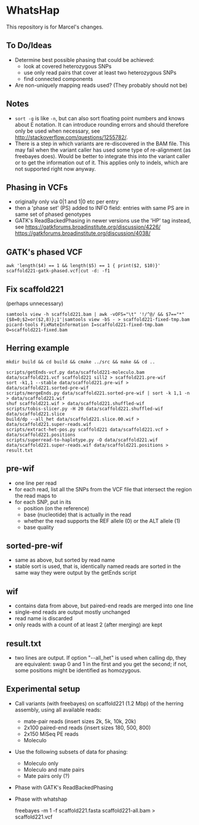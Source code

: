 WhatsHap
========

This repository is for Marcel's changes.

To Do/Ideas
-----------

* Determine best possible phasing that could be achieved:
    * look at covered heterozygous SNPs
    * use only read pairs that cover at least two heterozygous SNPs
    * find connected components
* Are non-uniquely mapping reads used? (They probably should not be)


Notes
-----

* `sort -g` is like `-n`, but can also sort floating point numbers and knows about
  E notation. It can introduce rounding errors and should therefore only be used
  when necessary, see <http://stackoverflow.com/questions/1255782/>.
* There is a step in which variants are re-discovered in the BAM file. This may
  fail when the variant caller has used some type of re-alignment (as
  freebayes does). Would be better to integrate this into the variant caller or
  to get the information out of it. This applies only to indels, which are not
  supported right now anyway.

Phasing in VCFs
---------------

* originally only via 0|1 and 1|0 etc per entry
* then a 'phase set' (PS) added to INFO field: entries with same PS are in same
set of phased genotypes
* GATK's ReadBackedPhasing in newer versions use the 'HP' tag instead, see
  https://gatkforums.broadinstitute.org/discussion/4226/
  https://gatkforums.broadinstitute.org/discussion/4038/


GATK's phased VCF
-----------------

	awk 'length($4) == 1 && length($5) == 1 { print($2, $10)}' scaffold221-gatk-phased.vcf|cut -d: -f1


Fix scaffold221
---------------

(perhaps unnecessary)

	samtools view -h scaffold221.bam | awk -vOFS="\t" '!/^@/ && $7=="*"{$8=0;$2=or($2,8)};1'|samtools view -bS - > scaffold221-fixed-tmp.bam
	picard-tools FixMateInformation I=scaffold221-fixed-tmp.bam O=scaffold221-fixed.bam


Herring example
---------------

	mkdir build && cd build && cmake ../src && make && cd ..

	scripts/getEnds-vcf.py data/scaffold221-moleculo.bam data/scaffold221.vcf scaffold221 sill2 > scaffold221.pre-wif
	sort -k1,1 --stable data/scaffold221.pre-wif > data/scaffold221.sorted-pre-wif
	scripts/mergeEnds.py data/scaffold221.sorted-pre-wif | sort -k 1,1 -n > data/scaffold221.wif
	shuf scaffold221.wif > data/scaffold221.shuffled-wif
	scripts/tobis-slicer.py -H 20 data/scaffold221.shuffled-wif data/scaffold221.slice
	build/dp --all_het data/scaffold221.slice.00.wif > data/scaffold221.super-reads.wif
	scripts/extract-het-pos.py scaffold221 data/scaffold221.vcf > data/scaffold221.positions
	scripts/superread-to-haplotype.py -O data/scaffold221.wif data/scaffold221.super-reads.wif data/scaffold221.positions > result.txt


pre-wif
-------

* one line per read
* for each read, list all the SNPs from the VCF file that intersect the region the read maps to
* for each SNP, put in its
    * position (on the reference)
    * base (nucleotide) that is actually in the read
    * whether the read supports the REF allele (0) or the ALT allele (1)
    * base quality

sorted-pre-wif
--------------

* same as above, but sorted by read name
* stable sort is used, that is, identically named reads are sorted in the same way they were
  output by the getEnds script

wif
---

* contains data from above, but paired-end reads are merged into one line
* single-end reads are output mostly unchanged
* read name is discarded
* only reads with a count of at least 2 (after merging) are kept


result.txt
----------

* two lines are output. If option "--all_het" is used when calling dp, they are equivalent: swap 0 and 1 in the first and you get the second; if not, some positions might be identified as homozygous.


Experimental setup
------------------

* Call variants (with freebayes) on scaffold221 (1.2 Mbp) of the herring assembly, using all available reads:
	* mate-pair reads (insert sizes 2k, 5k, 10k, 20k)
	* 2x100 paired-end reads (insert sizes 180, 500, 800)
	* 2x150 MiSeq PE reads
	* Moleculo
* Use the following subsets of data for phasing:
	* Moleculo only
	* Moleculo and mate pairs
	* Mate pairs only (?)
* Phase with GATK's ReadBackedPhasing
* Phase with whatshap

	freebayes -m 1 -f scaffold221.fasta scaffold221-all.bam > scaffold221.vcf
